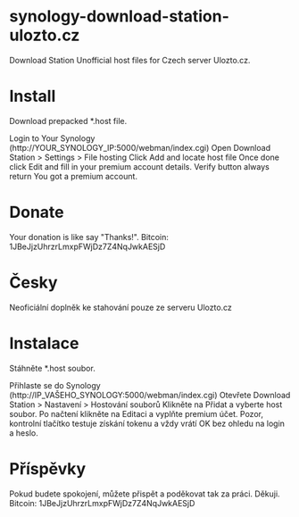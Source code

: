 # synology-download-station-ulozto.cz
Download Station Unofficial host files for Czech server Ulozto.cz. 

# Install
Download prepacked *.host file.

Login to Your Synology (http://YOUR_SYNOLOGY_IP:5000/webman/index.cgi)
Open Download Station > Settings > File hosting
Click Add and locate host file
Once done click Edit and fill in your premium account details. Verify button always return You got a premium account.

# Donate

Your donation is like say "Thanks!". 
Bitcoin: 1JBeJjzUhrzrLmxpFWjDz7Z4NqJwkAESjD

# Česky
Neoficiální doplněk ke stahování pouze ze serveru Ulozto.cz

# Instalace
Stáhněte *.host soubor.

Přihlaste se do Synology (http://IP_VAŠEHO_SYNOLOGY:5000/webman/index.cgi)
Otevřete Download Station > Nastavení > Hostování souborů
Klikněte na Přidat a vyberte host soubor. 
Po načtení klikněte na Editaci a vyplňte premium účet. Pozor, kontrolní tlačítko testuje získání tokenu a vždy vrátí OK bez ohledu na login a heslo.

# Příspěvky

Pokud budete spokojení, můžete přispět a poděkovat tak za práci. Děkuji.
Bitcoin: 1JBeJjzUhrzrLmxpFWjDz7Z4NqJwkAESjD

